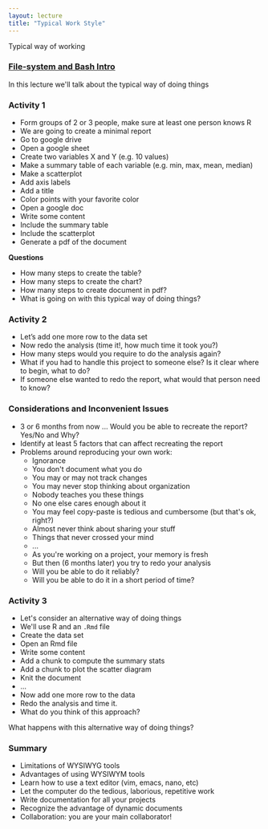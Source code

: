 ```yaml
---
layout: lecture
title: "Typical Work Style"
---
```


<p class="message">
  Typical way of working
</p>


<h3>
	<a href="" target="_blank">
		<span class="fa fa-picture-o fa-lg main-list-item-icon"></span> 
		File-system and Bash Intro
	</a>
</h3>

In this lecture we'll talk about the typical way of doing things


### Activity 1

- Form groups of 2 or 3 people, make sure at least one person knows R
- We are going to create a minimal report
- Go to google drive
- Open a google sheet
- Create two variables X and Y (e.g. 10 values)
- Make a summary table of each variable (e.g. min, max, mean, median)
- Make a scatterplot
- Add axis labels
- Add a title
- Color points with your favorite color
- Open a google doc
- Write some content
- Include the summary table
- Include the scatterplot
- Generate a pdf of the document

__Questions__

- How many steps to create the table?
- How many steps to create the chart?
- How many steps to create document in pdf?
- What is going on with this typical way of doing things?


### Activity 2

- Let’s add one more row to the data set
- Now redo the analysis (time it!, how much time it took you?)
- How many steps would you require to do the analysis again?
- What if you had to handle this project to someone else? Is it clear where to begin, what to do?
- If someone else wanted to redo the report, what would that person need to know?


### Considerations and Inconvenient Issues

- 3 or 6 months from now ...  Would you be able to recreate the report? Yes/No and Why?
- Identify at least 5 factors that can affect recreating the report
- Problems around reproducing your own work:
	- Ignorance
	- You don't document what you do
	- You may or may not track changes
	- You may never stop thinking about organization
	- Nobody teaches you these things
	- No one else cares enough about it
	- You may feel copy-paste is tedious and cumbersome (but that's ok, right?)
	- Almost never think about sharing your stuff
	- Things that never crossed your mind
	- ...
	- As you're working on a project, your memory is fresh
	- But then (6 months later) you try to redo your analysis
	- Will you be able to do it reliably?
	- Will you be able to do it in a short period of time?


### Activity 3

- Let's consider an alternative way of doing things
- We'll use R and an `.Rmd` file
- Create the data set
- Open an Rmd file
- Write some content
- Add a chunk to compute the summary stats
- Add a chunk to plot the scatter diagram
- Knit the document
- ...
- Now add one more row to the data
- Redo the analysis and time it.
- What do you think of this approach?

What happens with this alternative way of doing things?


### Summary

- Limitations of WYSIWYG tools
- Advantages of using WYSIWYM tools
- Learn how to use a text editor (vim, emacs, nano, etc)
- Let the computer do the tedious, laborious, repetitive work
- Write documentation for all your projects
- Recognize the advantage of dynamic documents
- Collaboration: you are your main collaborator!
